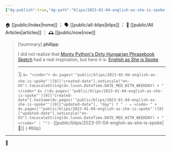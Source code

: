 ```yaml
---
{"dg-publish":true,"dg-path":"blips/2023-01-04-english-as-she-is-spoke.md","dg-permalink":"2023/01/04/english-as-she-is-spoke/","permalink":"/2023/01/04/english-as-she-is-spoke/","title":"philipp @ 2023-01-04"}
---
```



<div class="transclusion internal-embed is-loaded"><div class="markdown-embed">




🏠 [[public/Index\|home]]  ⋮ 🗣️ [[public/all-blips\|blips]] ⋮  📝 [[public/All Articles\|articles]]  ⋮ 🕰️ [[public/now\|now]]


</div></div>


> [!summary] **philipp**:
>
> I did not realize that [Monty Python's Dirty Hungarian Phrasebook Sketch](https://www.youtube.com/watch?v=C1Sw0PDgHU4) had a real inspiration, but here it is: [English as She is Spoke](https://www.exclassics.com/espoke/espkpdf.pdf).
> - - -
>
> 🗓️ `$= "<code>"+ dv.pages('"public/blips/2023-01-04-english-as-she-is-spoke"')[0]["created-date"].setLocale("en-US").toLocaleString(dv.luxon.DateTime.DATE_MED_WITH_WEEKDAY) + "</code>"` `$= (!dv.pages('"public/blips/2023-01-04-english-as-she-is-spoke"')[0]["created-date"].hasSame(dv.pages('"public/blips/2023-01-04-english-as-she-is-spoke"')[0]["updated-date"], "day") ? " · ✏️ <code> " + dv.pages('"public/blips/2023-01-04-english-as-she-is-spoke"')[0]["updated-date"].setLocale("en-US").toLocaleString(dv.luxon.DateTime.DATE_MED_WITH_WEEKDAY) + "</code>" : "")`  · [[public/blips/2023-01-04-english-as-she-is-spoke\|🔗]]
{ #blip}


- - -

 👾
